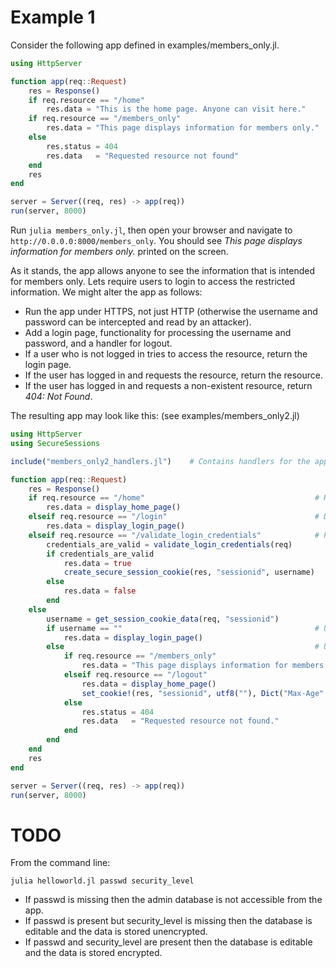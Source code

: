 # Example 1
Consider the following app defined in examples/members_only.jl.
```julia
using HttpServer

function app(req::Request)
    res = Response()
    if req.resource == "/home"
        res.data = "This is the home page. Anyone can visit here."
    if req.resource == "/members_only"
        res.data = "This page displays information for members only."
    else
        res.status = 404
        res.data   = "Requested resource not found"
    end
    res
end

server = Server((req, res) -> app(req))
run(server, 8000)
```
Run `julia members_only.jl`, then open your browser and navigate to `http://0.0.0.0:8000/members_only`. You should see _This page displays information for members only._ printed on the screen.

As it stands, the app allows anyone to see the information that is intended for members only. Lets require users to login to access the restricted information. We might alter the app as follows:
- Run the app under HTTPS, not just HTTP (otherwise the username and password can be intercepted and read by an attacker).
- Add a login page, functionality for processing the username and password, and a handler for logout.
- If a user who is not logged in tries to access the resource, return the login page.
- If the user has logged in and requests the resource, return the resource.
- If the user has logged in and requests a non-existent resource, return _404: Not Found_.

The resulting app may look like this: (see examples/members_only2.jl)
```julia
using HttpServer
using SecureSessions

include("members_only2_handlers.jl")    # Contains handlers for the app defined below

function app(req::Request)
    res = Response()
    if req.resource == "/home"                                      # Home page requires no login
        res.data = display_home_page()
    elseif req.resource == "/login"                                 # Display login page
        res.data = display_login_page()
    elseif req.resource == "/validate_login_credentials"            # Process username and password
        credentials_are_valid = validate_login_credentials(req)
        if credentials_are_valid
            res.data = true
            create_secure_session_cookie(res, "sessionid", username)
        else
            res.data = false
        end
    else
        username = get_session_cookie_data(req, "sessionid")
        if username == ""                                           # User not logged in: Display login page
            res.data = display_login_page()
        else                                                        # User is logged in: Return requested resource
            if req.resource == "/members_only"
                res.data = "This page displays information for members only."
            elseif req.resource == "/logout"
                res.data = display_home_page()
                set_cookie!(res, "sessionid", utf8(""), Dict("Max-Age" => utf8("0")))
            else
                res.status = 404
                res.data   = "Requested resource not found."
            end
        end
    end
    res
end

server = Server((req, res) -> app(req))
run(server, 8000)
```




# TODO
From the command line:
```
julia helloworld.jl passwd security_level
```

- If passwd is missing then the admin database is not accessible from the app.
- If passwd is present but security_level is missing then the database is editable and the data is stored unencrypted.
- If passwd and security_level are present then the database is editable and the data is stored encrypted.
